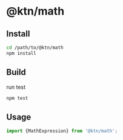 # @ktn/math

## Install

```bash
cd /path/to/@ktn/math
npm install
```

## Build

run test

```bash
npm test
```

## Usage


```javascript
import {MathExpression} from '@ktn/math';
```
